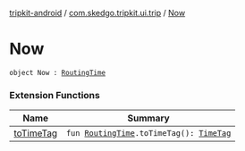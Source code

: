 [tripkit-android](../index.md) / [com.skedgo.tripkit.ui.trip](index.md) / [Now](./-now.md)

# Now

`object Now : `[`RoutingTime`](-routing-time.md)

### Extension Functions

| Name | Summary |
|---|---|
| [toTimeTag](to-time-tag.md) | `fun `[`RoutingTime`](-routing-time.md)`.toTimeTag(): `[`TimeTag`](../com.skedgo.tripkit.common.model/-time-tag/index.md) |
